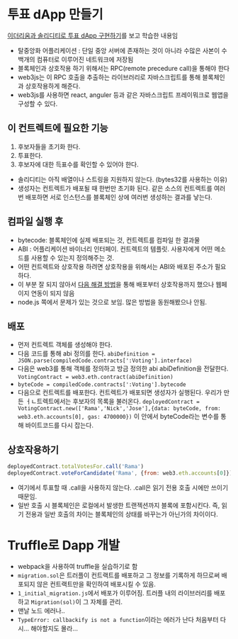 # 투표 dApp 만들기

[이더리움과 솔리디티로 투표 dApp 구현하기](https://programmers.co.kr/learn/courses/7015)를 보고 학습한 내용임

* 탈중앙화 어플리케이션 : 단일 중앙 서버에 존재하는 것이 아니라 수많은 사본이 수백개의 컴퓨터로 이루어진 네트워크에 저장됨
* 블록체인과 상호작용 하기 위해서는 RPC(remote precedure call)을 통해야 한다
* web3js는 이 RPC 호출을 추출하는 라이브러리로 자바스크립트를 통해 블록체인과 상호작용하게 해준다.
* web3js를 사용하면 react, anguler 등과 같은 자바스크립트 프레이뭐크로 웹앱을 구성할 수 있다.

## 이 컨트렉트에 필요한 기능
1. 후보자들을 초기화 한다.
2. 투표한다.
3. 후보자에 대한 득표수를 확인할 수 있어야 한다.

* 솔리디티는 아직 배열이나 스트링을 지원하지 않는다. (bytes32를 사용하는 이유)
* 생성자는 컨트렉트가 배포될 때 한번만 초기화 된다. 같은 소스의 컨트렉트를 여러 번 배포하면 서로 인스턴스를 블록체인 상에 여러번 생성하는 결과를 낳는다.

## 컴파일 실행 후

* bytecode: 블록체인에 실제 배포되는 것, 컨트렉트를 컴파일 한 결과물
* ABI : 어플리케이션 바이너리 인터페이. 컨트렉트의 템플릿. 사용자에게 어떤 메소드를 사용할 수 있는지 정의해주는 것.
* 어떤 컨트렉트와 상호작용 하려면 상호작용을 위해서는 ABI와 배포된 주소가 필요하다.
* 이 부분 잘 되지 않아서 [다음 해결 방법](https://github.com/maheshmurthy/ethereum_voting_dapp/issues/16)을 통해 배포부터 상호작용까지 했으나 웹페이지 연동이 되지 않음
* node.js 쪽에서 문제가 있는 것으로 보임. 많은 방법을 동원해봤으나 안됨.

## 배포

* 먼저 컨트렉트 객체를 생성해야 한다.
* 다음 코드를 통해 abi 정의를 한다.
`abiDefinition = JSON.parse(compiledCode.contracts[':Voting'].interface)`
* 다음은 web3를 통해 객체를 정의하고 방금 정의한 abi abiDefinition을 전달한다.
`VotingContract = web3.eth.contract(abiDefinition)`
* `byteCode = compiledCode.contracts[':Voting'].bytecode`
* 다음으로 컨트렉트를 배포한다. 컨트렉트가 배포되면 생성자가 실행된다. 우리가 만든 ㅓㄴ트렉트에서는 후보자의 목록을 불러온다.
`deployedContract = VotingContract.new(['Rama','Nick','Jose'],{data: byteCode, from: web3.eth.accounts[0], gas: 4700000})` 이 안에서 byteCode라는 변수를 통해 바이트코드를 다시 잡는다.

## 상호작용하기

```js
deployedContract.totalVotesFor.call('Rama')
deployedContract.voteForCandidate('Rama', {from: web3.eth.accounts[0]})
```
* 여기에서 투표할 때 .call을 사용하지 않는다. .call은 읽기 전용 호출 시에만 쓰이기 때문임.
* 일반 호출 시 블록체인은 로컬에서 발생한 트랜젝션까지 블록에 포함시킨다. 즉, 읽기 전용과 일반 호출의 차이는 블록체인의 상태를 바꾸는가 아닌가의 차이이다.

# Truffle로 Dapp 개발

* webpack을 사용하여 truffle을 실습하기로 함
* `migration.sol`은 트러플이 컨트랙트를 배포하고 그 정보를 기록하게 하므로써 배포되지 않은 컨트랙트만을 확인하여 배포시킬 수 있음.
* `1_initial_migration.js`에서 배포가 이루어짐. 트러플 내의 라이브러리를 배포하고 `Migration(sol)`이 그 자체를 관리.
* 맨날 노드 에러나..
* `TypeError: callbackify is not a function`이라는 에러가 난다 처음부터 다시... 해야할지도 몰라...
